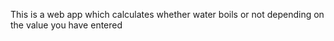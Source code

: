 This is a web app which calculates whether water boils or not depending on the value you have entered
